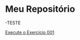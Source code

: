 # Meu Repositório

-TESTE

 <a href="https://monteiromanoel.github.io/html-css-novo/Estudos/html-css/exercicios/ex001/index.html">Execute o Exercício 001</a>